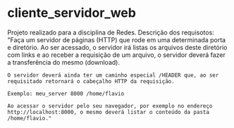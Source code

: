 # cliente_servidor_web
Projeto realizado para a disciplina de Redes.
Descrição dos requisotos:
    "Faça um servidor de páginas (HTTP) que rode em uma determinada porta e diretório. Ao ser acessado, o servidor irá listas os arquivos deste diretório com links e ao receber a requisição de um arquivo, o      servidor deverá fazer a transferência do mesmo (download).

    O servidor deverá ainda ter um caminho especial /HEADER que, ao ser requisitado retornará o cabeçalho HTTP da requisição.

    Exemplo: meu_server 8000 /home/flavio

    Ao acessar o servidor pelo seu navegador, por exemplo no endereço http://localhost:8000, o mesmo deverá listar o conteúdo da pasta /home/flavio."

